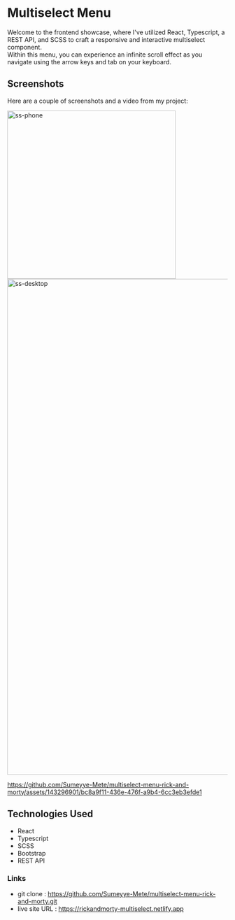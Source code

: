 # Multiselect Menu

Welcome to the frontend showcase, where I've utilized React, Typescript, a REST API, and SCSS to craft a responsive and interactive multiselect component.<br/> 
Within this menu, you can experience an infinite scroll effect as you navigate using the arrow keys and tab on your keyboard.

## Screenshots

Here are a couple of screenshots and a video from my project:

<img width="385" alt="ss-phone" src="https://github.com/Sumeyye-Mete/multiselect-menu-rick-and-morty/assets/143296901/dd412b41-492e-428b-a3e4-36b0438f7752">
<img width="1135" alt="ss-desktop" src="https://github.com/Sumeyye-Mete/multiselect-menu-rick-and-morty/assets/143296901/113bf117-df4c-460e-a239-1ab4ecdd2168">

https://github.com/Sumeyye-Mete/multiselect-menu-rick-and-morty/assets/143296901/bc8a9f11-436e-476f-a9b4-6cc3eb3efde1



## Technologies Used

- React
- Typescript
- SCSS
- Bootstrap
- REST API

### Links
- git clone : https://github.com/Sumeyye-Mete/multiselect-menu-rick-and-morty.git
- live site URL : https://rickandmorty-multiselect.netlify.app
